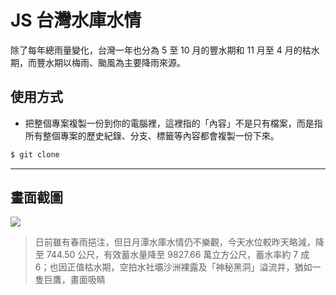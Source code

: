 # JS 台灣水庫水情

除了每年總雨量變化，台灣一年也分為 5 至 10 月的豐水期和 11 月至 4 月的枯水期，而豐水期以梅雨、颱風為主要降雨來源。

## 使用方式
- 把整個專案複製一份到你的電腦裡，這裡指的「內容」不是只有檔案，而是指所有整個專案的歷史紀錄、分支、標籤等內容都會複製一份下來。
```sh
$ git clone
```

----

## 畫面截圖
![](https://i.imgur.com/9hCIU4C.png)
> 日前雖有春雨挹注，但日月潭水庫水情仍不樂觀，今天水位較昨天略減，降至 744.50 公尺，有效蓄水量降至 9827.66 萬立方公尺，蓄水率約 7 成 6；也因正值枯水期，空拍水社壩沙洲裸露及「神秘黑洞」溢流井，猶如一隻巨鷹，畫面吸睛
